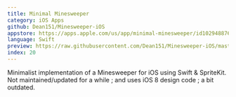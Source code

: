 ```yaml
---
title: Minimal Minesweeper
category: iOS Apps
github: Dean151/Minesweeper-iOS
appstore: https://apps.apple.com/us/app/minimal-minesweeper/id1029488767
language: Swift
preview: https://raw.githubusercontent.com/Dean151/Minesweeper-iOS/master/screen.png
index: 20
---
```


Minimalist implementation of a Minesweeper for iOS using Swift & SpriteKit.
Not maintained/updated for a while ; and uses iOS 8 design code ; a bit outdated.
